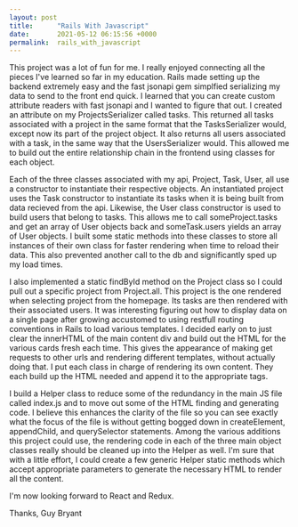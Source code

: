 ```yaml
---
layout: post
title:      "Rails With Javascript"
date:       2021-05-12 06:15:56 +0000
permalink:  rails_with_javascript
---
```



This project was a lot of fun for me. I really enjoyed connecting all the pieces I've learned so far in my education. Rails made setting up the backend extremely easy and the fast jsonapi gem simplfied serializing my data to send to the front end quick. I learned that you can create custom attribute readers with fast jsonapi and I wanted to figure that out. I created an attribute on my ProjectsSerializer called tasks. This returned all tasks associated with a project in the same format that the TasksSerializer would, except now its part of the project object. It also returns all users associated with a task, in the same way that the UsersSerializer would. This allowed me to build out the entire relationship chain in the frontend using classes for each object.

Each of the three classes associated with my api, Project, Task, User, all use a constructor to instantiate their respective objects. An instantiated project uses the Task constructor to instantiate its tasks when it is being built from data recieved from the api. Likewise, the User class constructor is used to build users that belong to tasks. This allows me to call someProject.tasks and get an array of User objects back and someTask.users yields an array of User objects. I built some static methods into these classes to store all instances of their own class for faster rendering when time to reload their data. This also prevented another call to the db and significantly sped up my load times.

I also implemented a static findById method on the Project class so I could pull out a specific project from Project.all. This project is the one rendered when selecting project from the homepage. Its tasks are then rendered with their associated users. It was interesting figuring out how to display data on a single page after growing accustomed to using restfull routing conventions in Rails to load various templates. I decided early on to just clear the innerHTML of the main content div and build out the HTML for the various cards fresh each time. This gives the appearance of making get requests to other urls and rendering different templates, without actually doing that. I put each class in charge of rendering its own content. They each build up the HTML needed and append it to the appropriate tags.

I build a Helper class to reduce some of the redundancy in the main JS file called index.js and to move out some of the HTML finding and generating code. I believe this enhances the clarity of the file so you can see exactly what the focus of the file is without getting bogged down in createElement, appendChild, and querySelector statements. Among the various additions this project could use, the rendering code in each of the three main object classes really should be cleaned up into the Helper as well. I'm sure that with a little effort, I could create a few generic Helper static methods which accept appropriate parameters to generate the necessary HTML to render all the content.

I'm now looking forward to React and Redux.

Thanks,
Guy Bryant

